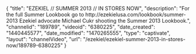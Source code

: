 {
    "title": "EZEKIEL \/\/ SUMMER 2013 \/\/ IN STORES NOW",
    "description": "For the full Summer Lookbook go to http:\/\/ezekielusa.com\/lookbook\/summer-2013 Ezekiel advocate Michael Cukr shooting the Summer 2013 Lookbook.",
    "channelid": "189789",
    "videoid": "6380225",
    "date_created": "1440445577",
    "date_modified": "1470265555",
    "type": "captivate",
    "layout": "channelVideo",
    "url": "\/ezekiel\/ezekiel-summer-2013-in-stores-now\/189789-6380225"
}